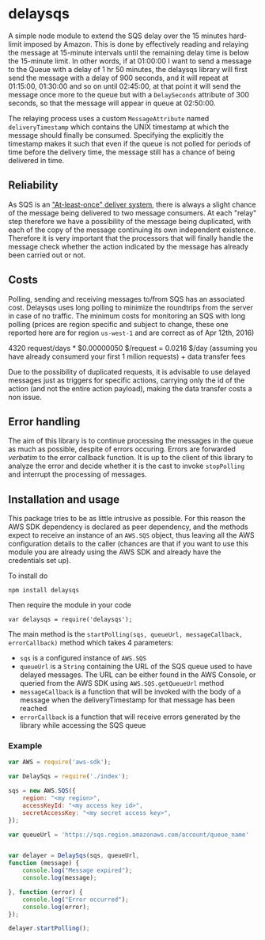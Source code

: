 # delaysqs
A simple node module to extend the SQS delay over the 15 minutes hard-limit imposed by Amazon. This is done by effectively
reading and relaying the message at 15-minute intervals until the remaining delay time is below the 15-minute limit.
In other words, if at 01:00:00 I want to send a message to the Queue with a delay of 1 hr 50 minutes, the delaysqs library
will first send the message with a delay of 900 seconds, and it will repeat at 01:15:00, 01:30:00 and so on until 02:45:00,
at that point it will send the message once more to the queue but with a `DelaySeconds` attribute of 300 seconds, so that
the message will appear in queue at 02:50:00.

The relaying process uses a custom `MessageAttribute` named `deliveryTimestamp` which contains the UNIX timestamp at
which the message should finally be consumed. Specifying the explicitly the timestamp makes it such that even if the queue is
not polled for periods of time before the delivery time, the message still has a chance of being delivered in time.

## Reliability

As SQS is an ["At-least-once" deliver system](http://docs.aws.amazon.com/AWSSimpleQueueService/latest/SQSDeveloperGuide/DistributedQueues.html),
there is always a slight chance of the message being delivered to two message consumers. At each "relay" step therefore
we have a possibility of the message being duplicated, with each of the copy of the message continuing its own independent 
existence. Therefore it is very important that the processors that will finally handle the message check whether the action
indicated by the message has already been carried out or not.

## Costs

Polling, sending and receiving messages to/from SQS has an associated cost. Delaysqs uses long polling to minimize the
roundtrips from the server in case of no traffic. The minimum costs for monitoring an SQS with long polling (prices are
region specific and subject to change, these one reported here are for region `us-west-1` and are correct as of Apr 12th,
2016)

4320 request/days * $0.00000050 $/request = 0.0216 $/day (assuming you have already consumerd your first 1 milion requests) + data transfer fees

Due to the possibility of duplicated requests, it is advisable to use delayed messages just as triggers for specific actions,
carrying only the id of the action (and not the entire action payload), making the data transfer costs a non issue.

## Error handling

The aim of this library is to continue processing the messages in the queue as much as possible, despite of errors occuring. Errors
are forwarded *verbatim* to the error callback function. It is up to the client of this library to analyze the error and decide whether 
it is the cast to invoke `stopPolling` and interrupt the processing of messages.

## Installation and usage

This package tries to be as little intrusive as possible. For this reason the AWS SDK dependency is declared as peer dependency,
and the methods expect to receive an instance of an `AWS.SQS` object, thus leaving all the AWS configuration details to
the caller (chances are that if you want to use this module you are already using the AWS SDK and already have the credentials
set up).

To install do

    npm install delaysqs
    
Then require the module in your code
    
    var delaysqs = require('delaysqs');
    
The main method is the `startPolling(sqs, queueUrl, messageCallback, errorCallback)` method which takes 4 parameters:

* `sqs` is a configured instance of `AWS.SQS`
* `queueUrl` is a `String` containing the URL of the SQS queue used to have delayed messages. The URL can be either found in
the AWS Console, or queried from the AWS SDK using `AWS.SQS.getQueueUrl` method
* `messageCallback` is a function that will be invoked with the body of a message when the deliveryTimestamp for that
message has been reached
* `errorCallback` is a function that will receive errors generated by the library while accessing the SQS queue

### Example

```javascript 
var AWS = require('aws-sdk');

var DelaySqs = require('./index');

sqs = new AWS.SQS({
    region: "<my region>",
    accessKeyId: "<my access key id>",
    secretAccessKey: "<my secret access key>",
});

var queueUrl = 'https://sqs.region.amazonaws.com/account/queue_name'


var delayer = DelaySqs(sqs, queueUrl,
function (message) {
    console.log("Message expired");
    console.log(message);

}, function (error) {
    console.log("Error occurred");
    console.log(error);
});

delayer.startPolling();




``` 








